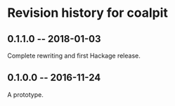 # Revision history for coalpit

## 0.1.1.0  -- 2018-01-03

Complete rewriting and first Hackage release.


## 0.1.0.0  -- 2016-11-24

A prototype.
